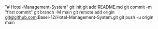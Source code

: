 "# Hotel-Management-System"  git init git add README.md git commit -m "first commit" git branch -M main git remote add origin git@github.com:Basel-12/Hotel-Management-System.git git push -u origin main
